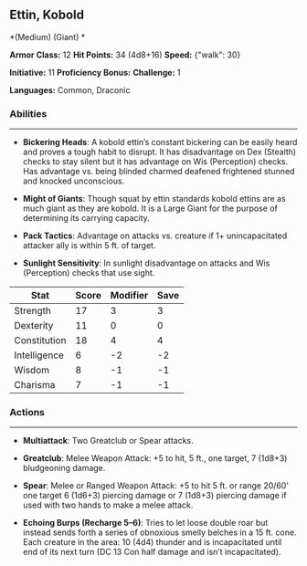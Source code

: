 ## Ettin, Kobold
*(Medium) (Giant) *

**Armor Class:** 12
**Hit Points:** 34 (4d8+16)
**Speed:** {"walk": 30}

**Initiative:** 11
**Proficiency Bonus:**
**Challenge:** 1

**Languages:** Common, Draconic

### Abilities
 --- 
- **Bickering Heads**: A kobold ettin’s constant bickering can be easily heard and proves a tough habit to disrupt. It has disadvantage on Dex (Stealth) checks to stay silent but it has advantage on Wis (Perception) checks. Has advantage vs. being blinded charmed deafened frightened stunned and knocked unconscious.

- **Might of Giants**: Though squat by ettin standards kobold ettins are as much giant as they are kobold. It is a Large Giant for the purpose of determining its carrying capacity.

- **Pack Tactics**: Advantage on attacks vs. creature if 1+ unincapacitated attacker ally is within 5 ft. of target.

- **Sunlight Sensitivity**: In sunlight disadvantage on attacks and Wis (Perception) checks that use sight.



| Stat | Score | Modifier | Save |
| ---- | ---- | ---- | ---- |
| Strength | 17 | 3 | 3 |
| Dexterity | 11 | 0 | 0 |
| Constitution | 18 | 4 | 4 |
| Intelligence | 6 | -2 | -2 |
| Wisdom | 8 | -1 | -1 |
| Charisma | 7 | -1 | -1 |

### Actions
 --- 
- **Multiattack**: Two Greatclub or Spear attacks.

- **Greatclub**: Melee Weapon Attack: +5 to hit, 5 ft., one target, 7 (1d8+3) bludgeoning damage.

- **Spear**: Melee or Ranged Weapon Attack: +5 to hit 5 ft. or range 20/60' one target 6 (1d6+3) piercing damage or 7 (1d8+3) piercing damage if used with two hands to make a melee attack.

- **Echoing Burps (Recharge 5–6)**: Tries to let loose double roar but instead sends forth a series of obnoxious smelly belches in a 15 ft. cone. Each creature in the area: 10 (4d4) thunder and is incapacitated until end of its next turn (DC 13 Con half damage and isn’t incapacitated).

